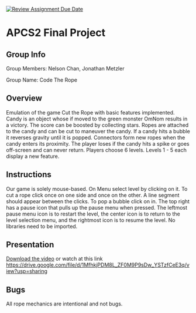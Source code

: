 [![Review Assignment Due Date](https://classroom.github.com/assets/deadline-readme-button-24ddc0f5d75046c5622901739e7c5dd533143b0c8e959d652212380cedb1ea36.svg)](https://classroom.github.com/a/syDSSnTt)
# APCS2 Final Project
## Group Info
Group Members: Nelson Chan, Jonathan Metzler

Group Name: Code The Rope
## Overview
Emulation of the game Cut the Rope with basic features implemented. Candy is an object whose if moved to the green monster OmNom results in a victory. The score can be boosted by collecting stars. Ropes are attached to the candy and can be cut to maneuver the candy. If a candy hits a bubble it reverses gravity until it is popped. Connectors form new ropes when the candy enters its proximity. The player loses if the candy hits a spike or goes off-screen and can never return. Players choose 6 levels. Levels 1 - 5 each display a new feature.
## Instructions
Our game is solely mouse-based. On Menu select level by clicking on it. To cut a rope click once on one side and once on the other. A line segment should appear between the clicks. To pop a bubble click on in. The top right has a pause icon that pulls up the pause menu when pressed. The leftmost pause menu icon is to restart the level, the center icon is to return to the level selection menu, and the rightmost icon is to resume the level.
No libraries need to be imported.
## Presentation
[Download the video](APCSfinal.mp4)
or watch at this link
https://drive.google.com/file/d/1MfhkjPDM8L_ZF0M9P9sDw_YSTzfCeE3q/view?usp=sharing
## Bugs
All rope mechanics are intentional and not bugs.

